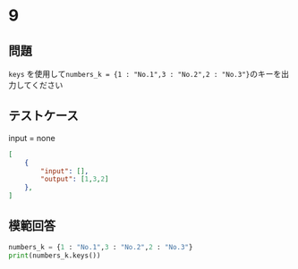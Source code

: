 # 9
## 問題

`keys` を使用して`numbers_k = {1 : "No.1",3 : "No.2",2 : "No.3"}`のキーを出力してください

## テストケース
input = none
```json
[
	{
		"input": [],
		"output": [1,3,2]
  	},
]
```

## 模範回答
```python
numbers_k = {1 : "No.1",3 : "No.2",2 : "No.3"}
print(numbers_k.keys())
```